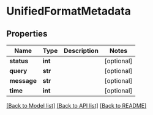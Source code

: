 # UnifiedFormatMetadata

## Properties
Name | Type | Description | Notes
------------ | ------------- | ------------- | -------------
**status** | **int** |  | [optional] 
**query** | **str** |  | [optional] 
**message** | **str** |  | [optional] 
**time** | **int** |  | [optional] 

[[Back to Model list]](../README.md#documentation-for-models) [[Back to API list]](../README.md#documentation-for-api-endpoints) [[Back to README]](../README.md)


